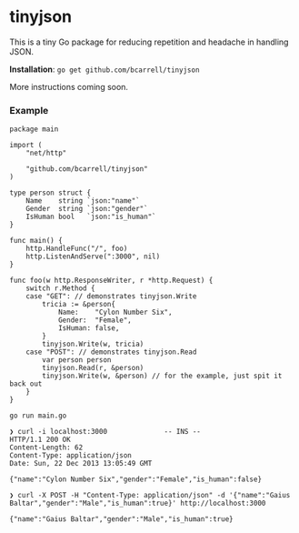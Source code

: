 # tinyjson

This is a tiny Go package for reducing repetition and headache in handling JSON.

**Installation**: `go get github.com/bcarrell/tinyjson`

More instructions coming soon.

### Example

	package main

	import (
		"net/http"

		"github.com/bcarrell/tinyjson"
	)

	type person struct {
		Name    string `json:"name"`
		Gender  string `json:"gender"`
		IsHuman bool   `json:"is_human"`
	}

	func main() {
		http.HandleFunc("/", foo)
		http.ListenAndServe(":3000", nil)
	}

	func foo(w http.ResponseWriter, r *http.Request) {
		switch r.Method {
		case "GET": // demonstrates tinyjson.Write
			tricia := &person{
				Name:    "Cylon Number Six",
				Gender:  "Female",
				IsHuman: false,
			}
			tinyjson.Write(w, tricia)
		case "POST": // demonstrates tinyjson.Read
			var person person
			tinyjson.Read(r, &person)
			tinyjson.Write(w, &person) // for the example, just spit it back out
		}
	}

<!-- separate -->

	go run main.go

<!-- separate -->

	❯ curl -i localhost:3000              -- INS --
	HTTP/1.1 200 OK
	Content-Length: 62
	Content-Type: application/json
	Date: Sun, 22 Dec 2013 13:05:49 GMT

	{"name":"Cylon Number Six","gender":"Female","is_human":false}

<!-- separate -->

	❯ curl -X POST -H "Content-Type: application/json" -d '{"name":"Gaius Baltar","gender":"Male","is_human":true}' http://localhost:3000

	{"name":"Gaius Baltar","gender":"Male","is_human":true}